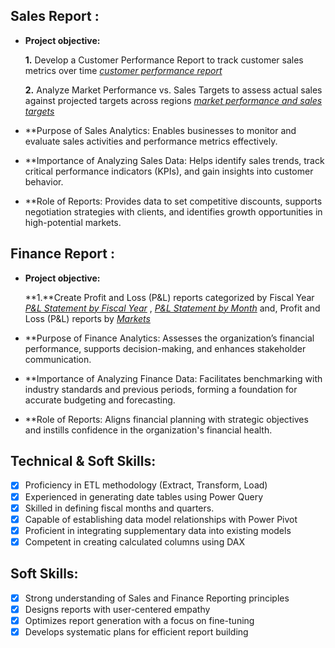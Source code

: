 ## Sales Report :


- **Project objective:** 

    **1.** Develop a Customer Performance Report to track customer sales metrics over time​ _[customer performance report](https://github.com/Natdanait/excel-sale-analytics/blob/main/Customer%20Performance%20Report.pdf)_ 

    **2.** Analyze Market Performance vs. Sales Targets to assess actual sales against projected targets across regions​ _[market performance and sales targets](https://github.com/KirandeepMarala/Excel-Sales_Analysis/blob/main/Customer%20Performance%20Report.pdf)_

- **Purpose of Sales Analytics: Enables businesses to monitor and evaluate sales activities and performance metrics effectively.
- **Importance of Analyzing Sales Data: Helps identify sales trends, track critical performance indicators (KPIs), and gain insights into customer behavior.
- **Role of Reports: Provides data to set competitive discounts, supports negotiation strategies with clients, and identifies growth opportunities in high-potential markets.

## Finance Report :

- **Project objective:** 

    **1.**Create Profit and Loss (P&L) reports categorized by Fiscal Year​ _[P&L Statement by Fiscal Year](https://github.com/KirandeepMarala/Excel-Sales_Analysis/blob/main/P%26L%20Statement%20by%20Fiscal%20Year.pdf)_ , _[P&L Statement by Month](https://github.com/KirandeepMarala/Excel-Sales_Analysis/blob/main/P%26L%20Statement%20by%20Months.pdf)_ and, Profit and Loss (P&L) reports by _[Markets](https://github.com/KirandeepMarala/Excel-Sales_Analysis/blob/main/P%26L%20Statement%20by%20Markets.pdf)_

- **Purpose of Finance Analytics: Assesses the organization’s financial performance, supports decision-making, and enhances stakeholder communication.
- **Importance of Analyzing Finance Data: Facilitates benchmarking with industry standards and previous periods, forming a foundation for accurate budgeting and forecasting.
- **Role of Reports: Aligns financial planning with strategic objectives and instills confidence in the organization's financial health.


## Technical & Soft Skills:
- [x]	Proficiency in ETL methodology (Extract, Transform, Load)
- [x]	Experienced in generating date tables using Power Query
- [x]	Skilled in defining fiscal months and quarters.
- [x]	Capable of establishing data model relationships with Power Pivot
- [x]	Proficient in integrating supplementary data into existing models
- [x]	Competent in creating calculated columns using DAX
## Soft Skills:
- [x]	Strong understanding of Sales and Finance Reporting principles
- [x]	Designs reports with user-centered empathy
- [x]	Optimizes report generation with a focus on fine-tuning
- [x]	Develops systematic plans for efficient report building
